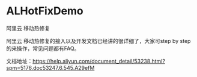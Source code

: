 # ALHotFixDemo
阿里云 移动热修复

阿里云 移动热修复的接入以及开发文档已经讲的很详细了，大家可step by step的来操作，常见问题都有FAQ。

文档地址：https://help.aliyun.com/document_detail/53238.html?spm=5176.doc53247.6.545.A29efM
